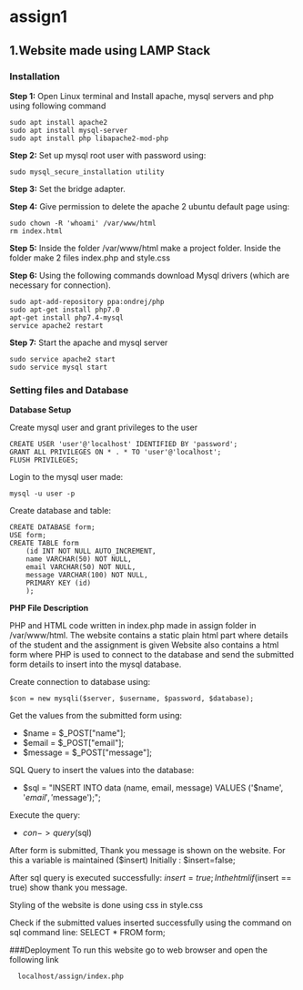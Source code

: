 # assign1

## **1.Website made using LAMP Stack**

### Installation
**Step 1:** Open Linux terminal and Install apache, mysql servers and php using following command
```
sudo apt install apache2
sudo apt install mysql-server
sudo apt install php libapache2-mod-php
```

**Step 2:** Set up mysql root user with password using:
```
sudo mysql_secure_installation utility 
```
**Step 3:** Set the bridge adapter.

**Step 4:** Give permission to delete the apache 2 ubuntu default page using:
```
sudo chown -R 'whoami' /var/www/html
rm index.html 
```
**Step 5:** Inside the folder /var/www/html make a project folder. Inside the folder make 2 files index.php and style.css

**Step 6:** Using the following commands download Mysql drivers (which are necessary for connection).
```
sudo apt-add-repository ppa:ondrej/php
sudo apt-get install php7.0
apt-get install php7.4-mysql
service apache2 restart
```
**Step 7:** Start the apache and mysql server
```
sudo service apache2 start 
sudo service mysql start
```
### **Setting files and Database**

**Database Setup**

Create mysql user and grant privileges to the user
```
CREATE USER 'user'@'localhost' IDENTIFIED BY 'password';
GRANT ALL PRIVILEGES ON * . * TO 'user'@'localhost';
FLUSH PRIVILEGES; 
```
Login to the mysql user made:
```
mysql -u user -p 
```
Create database and table:
```
CREATE DATABASE form;
USE form;
CREATE TABLE form 
    (id INT NOT NULL AUTO_INCREMENT, 
    name VARCHAR(50) NOT NULL, 
    email VARCHAR(50) NOT NULL, 
    message VARCHAR(100) NOT NULL,
    PRIMARY KEY (id)
    );
 ```   
**PHP File Description**

PHP and HTML code written in index.php made in assign folder in /var/www/html. The website contains a static plain html part where details of the student and the assignment is given Website also contains a html form where PHP is used to connect to the database and send the submitted form details to insert into the mysql database.

Create connection to database using:
```
$con = new mysqli($server, $username, $password, $database);
```
Get the values from the submitted form using:
- $name = $_POST["name"];
- $email = $_POST["email"];
- $message = $_POST["message"];

SQL Query to insert the values into the database:
- $sql = "INSERT INTO data (name, email, message) VALUES ('$name', '$email', '$message');";

Execute the query:
- $con->query($sql)

After form is submitted, Thank you message is shown on the website.
For this a variable is maintained ($insert) Initially : $insert=false;

After sql query is executed successfully: $insert=true;
In the html if($insert == true) show thank you message.

Styling of the website is done using css in style.css

Check if the submitted values inserted successfully using the command on sql command line: SELECT * FROM form;

###Deployment
To run this website go to web browser and open the following link
```
  localhost/assign/index.php
```
